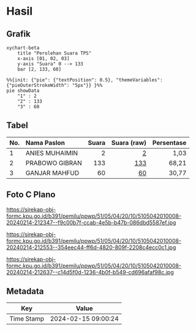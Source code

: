 # Hasil

## Grafik

```mermaid
xychart-beta
    title "Perolehan Suara TPS"
    x-axis [01, 02, 03]
    y-axis "Suara" 0 --> 133
    bar [2, 133, 60]
```

```mermaid
%%{init: {"pie": {"textPosition": 0.5}, "themeVariables": {"pieOuterStrokeWidth": "5px"}} }%%
pie showData
    "1" : 2
    "2" : 133
    "3" : 60
```

## Tabel

| No. | Nama Paslon    | Suara | Suara (raw) | Persentase |
|:--- |:-------------- | -----:| -----------:| ----------:|
| 1   | ANIES MUHAIMIN | 2     | [2][p-1]    | 1,03       |
| 2   | PRABOWO GIBRAN | 133   | [133][p-2]  | 68,21      |
| 3   | GANJAR MAHFUD  | 60    | [60][p-3]   | 30,77      |


[p-1]: https://github.com/gigit-pemilu/pemilu-2024-51-bali/blob/main/pilpres/hitung-suara/sub/51-bali/sub/05-klungkung/sub/04-dawan/sub/2010-pikat/sub/008-tps/sub/paslon-1.txt
[p-2]: https://github.com/gigit-pemilu/pemilu-2024-51-bali/blob/main/pilpres/hitung-suara/sub/51-bali/sub/05-klungkung/sub/04-dawan/sub/2010-pikat/sub/008-tps/sub/paslon-2.txt
[p-3]: https://github.com/gigit-pemilu/pemilu-2024-51-bali/blob/main/pilpres/hitung-suara/sub/51-bali/sub/05-klungkung/sub/04-dawan/sub/2010-pikat/sub/008-tps/sub/paslon-3.txt

## Foto C Plano

https://sirekap-obj-formc.kpu.go.id/b391/pemilu/ppwp/51/05/04/20/10/5105042010008-20240214-212347--f9c00b7f-ccab-4e5b-b47b-086dbd5587ef.jpg

https://sirekap-obj-formc.kpu.go.id/b391/pemilu/ppwp/51/05/04/20/10/5105042010008-20240214-212553--354eec44-ff6d-4820-809f-2208c4ecc0c1.jpg

https://sirekap-obj-formc.kpu.go.id/b391/pemilu/ppwp/51/05/04/20/10/5105042010008-20240214-212637--c14d5f0d-1236-4b0f-b549-cd696afaf98c.jpg


## Metadata

| Key        | Value               |
| ---------- | ------------------- |
| Time Stamp | 2024-02-15 09:00:24 |



